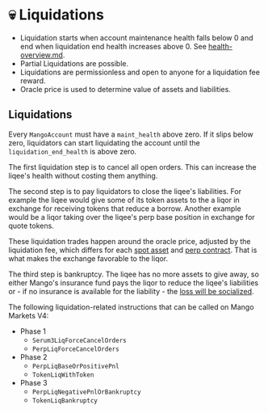# 💀 Liquidations

* Liquidation starts when account maintenance health falls below 0 and end when liquidation end health increases above 0. See [health-overview.md](../mango-markets/health-overview.md "mention").
* Partial Liquidations are possible.
* Liquidations are permissionless and open to anyone for a liquidation fee reward.
* Oracle price is used to determine value of assets and liabilities.

## Liquidations

Every `MangoAccount` must have a `maint_health` above zero. If it slips below zero, liquidators can start liquidating the account until the `liquidation_end_health` is above zero.&#x20;

The first liquidation step is to cancel all open orders. This can increase the liqee's health without costing them anything.

The second step is to pay liquidators to close the liqee's liabilities. For example the liqee would give some of its token assets to the a liqor in exchange for receiving tokens that reduce a borrow. Another example would be a liqor taking over the liqee's perp base position in exchange for quote tokens.

These liquidation trades happen around the oracle price, adjusted by the liquidation fee, which differs for each [spot asset](token-specs.md) and [perp contract](perp-contract-specs.md). That is what makes the exchange favorable to the liqor.

The third step is bankruptcy. The liqee has no more assets to give away, so either Mango's insurance fund pays the liqor to reduce the liqee's liabilities or - if no insurance is available for the liability - the [loss will be socialized](socialized-losses.md).

The following liquidation-related instructions that can be called on Mango Markets V4:

* Phase 1
  * `Serum3LiqForceCancelOrders`
  * `PerpLiqForceCancelOrders`
* Phase 2
  * `PerpLiqBaseOrPositivePnl`
  * `TokenLiqWithToken`
* Phase 3
  * `PerpLiqNegativePnlOrBankruptcy`
  * `TokenLiqBankruptcy`
